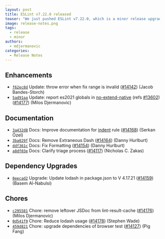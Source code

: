 ```yaml
---
layout: post
title: ESLint v7.22.0 released
teaser: "We just pushed ESLint v7.22.0, which is a minor release upgrade of ESLint. This release adds some new features and fixes several bugs found in the previous release."
image: release-notes.png
tags:
  - release
  - minor
authors:
  - mdjermanovic
categories:
  - Release Notes
---
```


## Enhancements


* [`f62ec8d`](https://github.com/eslint/eslint/commit/f62ec8d30d925e70e4d0d40640857c587ac2e116) Update: throw error when fix range is invalid ([#14142](https://github.com/eslint/eslint/issues/14142)) (Jacob Bandes-Storch)
* [`5ad91aa`](https://github.com/eslint/eslint/commit/5ad91aa7df3d6bc185786e6eccd9e055fd951055) Update: report es2021 globals in [no-extend-native](/docs/rules/no-extend-native) (refs [#13602](https://github.com/eslint/eslint/issues/13602)) ([#14177](https://github.com/eslint/eslint/issues/14177)) (Milos Djermanovic)






## Documentation


* [`3a432d8`](https://github.com/eslint/eslint/commit/3a432d82b3a5710aff7da20302fe0b94fedc46c2) Docs: Improve documentation for [indent](/docs/rules/indent) rule ([#14168](https://github.com/eslint/eslint/issues/14168)) (Serkan Özel)
* [`3ba029f`](https://github.com/eslint/eslint/commit/3ba029fbffd44068be93254890fc2aec3e92c212) Docs: Remove Extraneous Dash ([#14164](https://github.com/eslint/eslint/issues/14164)) (Danny Hurlburt)
* [`ddf361c`](https://github.com/eslint/eslint/commit/ddf361ca2a2a01a9974f421e5f62270df282d0e8) Docs: Fix Formatting ([#14154](https://github.com/eslint/eslint/issues/14154)) (Danny Hurlburt)
* [`a8df03e`](https://github.com/eslint/eslint/commit/a8df03efe3bc47665d2112c2cdd5bead337d475d) Docs: Clarify triage process ([#14117](https://github.com/eslint/eslint/issues/14117)) (Nicholas C. Zakas)




## Dependency Upgrades


* [`0eecad2`](https://github.com/eslint/eslint/commit/0eecad271358f753730741fcfcb2f7cc915c1fa7) Upgrade: Update lodash in package.json to V 4.17.21 ([#14159](https://github.com/eslint/eslint/issues/14159)) (Basem Al-Nabulsi)






## Chores


* [`c295581`](https://github.com/eslint/eslint/commit/c295581aca4e08ec4ae8e5ee5726a6f454a3ee26) Chore: remove leftover JSDoc from lint-result-cache ([#14176](https://github.com/eslint/eslint/issues/14176)) (Milos Djermanovic)
* [`0d541f9`](https://github.com/eslint/eslint/commit/0d541f9d9d58966372e2055a8f69fb9483d56a4b) Chore: Reduce lodash usage ([#14178](https://github.com/eslint/eslint/issues/14178)) (Stephen Wade)
* [`459d821`](https://github.com/eslint/eslint/commit/459d821f4a599501ceb002f9d7a5034fc45ffbb0) Chore: upgrade dependencies of browser test ([#14127](https://github.com/eslint/eslint/issues/14127)) (Pig Fang)


